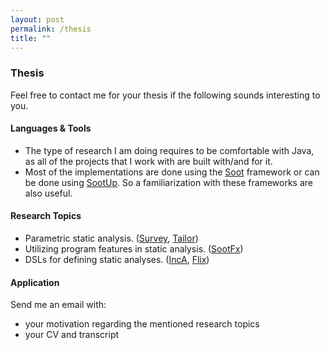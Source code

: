 ```yaml
---
layout: post
permalink: /thesis
title: ""
---
```


### Thesis

Feel free to contact me for your thesis if the following sounds interesting to you.

#### Languages & Tools

- The type of research I am doing requires to be comfortable with Java, as all of the projects that I work with are built with/and for it.
- Most of the implementations are done using the [Soot](https://github.com/soot-oss/soot) framework or can be done using [SootUp](https://github.com/soot-oss/SootUp). So a familiarization with these frameworks are also useful.

#### Research Topics

- Parametric static analysis. ([Survey](https://dl.acm.org/doi/abs/10.1145/3464457), [Tailor](https://link.springer.com/chapter/10.1007/978-3-030-81688-9_36))
- Utilizing program features in static analysis. ([SootFx](https://ieeexplore.ieee.org/document/9610670))
- DSLs for defining static analyses. ([IncA](https://dl.acm.org/doi/abs/10.1145/2970276.2970298), [Flix](https://dl.acm.org/doi/pdf/10.1145/2980983.2908096))

#### Application

Send me an email with:

- your motivation regarding the mentioned research topics
- your CV and transcript
